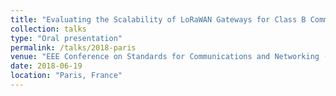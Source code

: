 ```yaml
---
title: "Evaluating the Scalability of LoRaWAN Gateways for Class B Communication in ns-3"
collection: talks
type: "Oral presentation"
permalink: /talks/2018-paris
venue: "EEE Conference on Standards for Communications and Networking (CSCN), Universite Paris Descartes"
date: 2018-06-19
location: "Paris, France"
---
```

